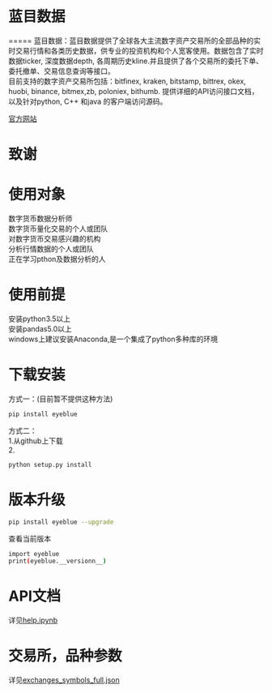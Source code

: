 # 蓝目数据
=====
蓝目数据：蓝目数据提供了全球各大主流数字资产交易所的全部品种的实时交易行情和各类历史数据，供专业的投资机构和个人宽客使用。数据包含了实时数据ticker, 深度数据depth, 各周期历史kline.并且提供了各个交易所的委托下单、委托撤单、交易信息查询等接口。\
目前支持的数字资产交易所包括：bitfinex, kraken, bitstamp, bittrex, okex, huobi, binance, bitmex,zb, poloniex, bithumb.
提供详细的API访问接口文档，以及针对python, C++ 和java 的客户端访问源码。

[官方网站](https://www.blueye.info)


# 致谢

# 使用对象 
数字货币数据分析师\
数字货币量化交易的个人或团队\
对数字货币交易感兴趣的机构\
分析行情数据的个人或团队\
正在学习pthon及数据分析的人


# 使用前提
安装python3.5以上\
安装pandas5.0以上\
windows上建议安装Anaconda,是一个集成了python多种库的环境


# 下载安装
方式一：(目前暂不提供这种方法)
```bash
pip install eyeblue
```
方式二：\
1.从github上下载\
2.
```bash
python setup.py install
```

# 版本升级
```bash
pip install eyeblue --upgrade
```
查看当前版本

```bash
import eyeblue
print(eyeblue.__versionn__)
```



# API文档

详见[help.ipynb](https://github.com/blueye-info/eyeblue/blob/master/help.ipynb)

# 交易所，品种参数

详见[exchanges_symbols_full.json](https://github.com/blueye-info/eyeblue/blob/master/exchanges_symbols_full.json)
